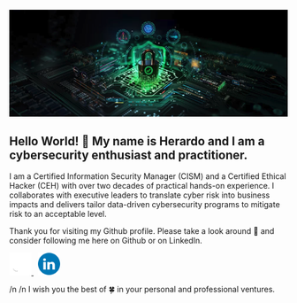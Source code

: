 <p align="center">
  <img src="/assets/images/cysec banner.png">
</p>

## Hello World! 👋 My name is Herardo and I am a cybersecurity enthusiast and practitioner. 

I am a Certified Information Security Manager (CISM) and a Certified Ethical Hacker (CEH) with over two decades of practical hands-on experience. I collaborates with executive leaders to translate cyber risk into business impacts and delivers tailor data-driven cybersecurity programs to mitigate risk to an acceptable level.

Thank you for visiting my Github profile. Please take a look around 👀 and consider following me here on Github or on LinkedIn.

<p>
  <a href="https://github.com/herardo-m">
    <img src="/assets/images/Github.png" width="40" height="40">
  </a>
  &nbsp;
  <a href="https://linkedin.com/in/herardomartinez">
    <img src="/assets/images/LinkedIn.png" width="40" height="40">
  </a>
</p>
/n
/n
I wish you the best of 🍀 in your personal and professional ventures.
